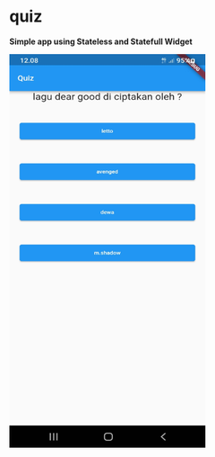 # quiz

**Simple app using Stateless and Statefull Widget**

<img src="https://github.com/msarifin29/quiz_app/blob/master/Screenshot_20220908-120816.jpg" width="350" height="700" />
